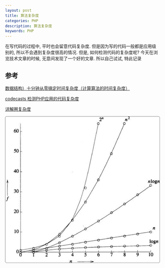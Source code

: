 ```yaml
---
layout: post
title: 算法复杂度
categories: PHP
description: 算法复杂度
keywords: PHP
---
```


在写代码的过程中, 平时也会留意代码复杂度. 但是因为写的代码一般都是应用级别的, 所以不会遇到复杂度很高的情况.
但是, 如何检测代码的复杂度呢? 今天在浏览技术文章的时候, 无意间发现了一个好的文章. 所以自己试试, 特此记录

## 参考

[数据结构）十分钟从零搞定时间复杂度（计算算法的时间复杂度）](https://www.jianshu.com/p/f4cca5ce055a)

[codecasts 检测PHP应用的代码复杂度](https://www.codecasts.com/blog/post/code-complexity-tools-for-php-apps)

[详解圈复杂度](http://kaelzhang81.github.io/2017/06/18/%E8%AF%A6%E8%A7%A3%E5%9C%88%E5%A4%8D%E6%9D%82%E5%BA%A6/)

![composer_error_php_version_2asdf](/images/posts/composer_error_php_version_2asdf.png)

